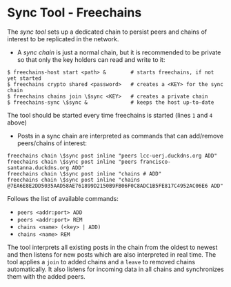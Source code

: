 # Sync Tool - Freechains

The *sync tool* sets up a dedicated chain to persist peers and chains of
interest to be replicated in the network.

- A *sync chain* is just a normal chain, but it is recommended to be private
  so that only the key holders can read and write to it:

```
$ freechains-host start <path> &        # starts freechains, if not yet started
$ freechains crypto shared <password>   # creates a <KEY> for the sync chain
$ freechains chains join \$sync <KEY>   # creates a private chain
$ freechains-sync \$sync &              # keeps the host up-to-date
```

The tool should be started every time freechains is started (lines `1` and `4`
above)

- Posts in a sync chain are interpreted as commands that can add/remove
  peers/chains of interest:

```
freechains chain \$sync post inline "peers lcc-uerj.duckdns.org ADD"
freechains chain \$sync post inline "peers francisco-santanna.duckdns.org ADD"
freechains chain \$sync post inline "chains # ADD"
freechains chain \$sync post inline "chains @7EA6E8E2DD5035AAD58AE761899D2150B9FB06F0C8ADC1B5FE817C4952AC06E6 ADD"
```

Follows the list of available commands:

- `peers <addr:port> ADD`
- `peers <addr:port> REM`
- `chains <name> (<key> | ADD)`
- `chains <name> REM`

The tool interprets all existing posts in the chain from the oldest to newest
and then listens for new posts which are also interpreted in real time.
The tool applies a `join` to added chains and a `leave` to removed chains
automatically.
It also listens for incoming data in all chains and synchronizes them with the
added peers.
